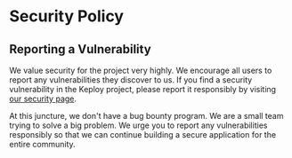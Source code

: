 <!--
SPDX-FileCopyrightText: 2025 yonasBSD

SPDX-License-Identifier: MIT
-->

# Security Policy

## Reporting a Vulnerability

We value security for the project very highly. We encourage all users to report any vulnerabilities they discover to us.
If you find a security vulnerability in the Keploy project, please report it responsibly by visiting [our security page](https://github.com/yonasBSD/github-rs/security).

At this juncture, we don't have a bug bounty program. We are a small team trying to solve a big problem. We urge you to report any vulnerabilities responsibly
so that we can continue building a secure application for the entire community.
